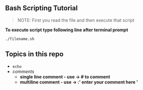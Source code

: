 ## Bash Scripting Tutorial

> NOTE: First you read the file and then execute that script

**To execute script type following line after terminal prompt** 

`./filename.sh`



## Topics in this repo

- `echo`  
- *comments*
	- **single line comment - use ->   # to comment**
	- **multiline comment - use ->   :' enter your comment here '**
